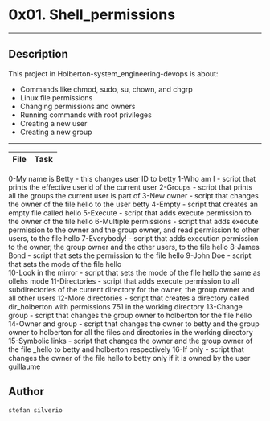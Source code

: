 # 0x01. Shell_permissions
---
## Description

This project in Holberton-system_engineering-devops is about:
* Commands like chmod, sudo, su, chown, and chgrp
* Linux file permissions
* Changing permissions and owners 
* Running commands with root privileges
* Creating a new user
* Creating a new group

---
File|Task
---|---
0-My name is Betty - this changes user ID to betty
1-Who am I - script that prints the effective userid of the current user
2-Groups - script that prints all the groups the current user is part of
3-New owner - script that changes the owner of the file hello to the user betty
4-Empty - script that creates an empty file called hello
5-Execute - script that adds execute permission to the owner of the file hello
6-Multiple permissions - script that adds execute permission to the owner and the group owner, and read permission to other users, to the file hello
7-Everybody! - script that adds execution permission to the owner, the group owner and the other users, to the file hello
8-James Bond - script that sets the permission to the file hello
9-John Doe - script that sets the mode of the file hello  
10-Look in the mirror - script that sets the mode of the file hello the same as ollehs mode
11-Directories - script that adds execute permission to all subdirectories of the current directory for the owner, the group owner and all other users
12-More directories - script that creates a directory called dir_holberton with permissions 751 in the working directory
13-Change group -  script that changes the group owner to holberton for the file hello
14-Owner and group - script that changes the owner to betty and the group owner to holberton for all the files and directories in the working directory
15-Symbolic links - script that changes the owner and the group owner of the file _hello to betty and holberton respectively
16-If only - script that changes the owner of the file hello to betty only if it is owned by the user guillaume

## Author
`stefan silverio`
